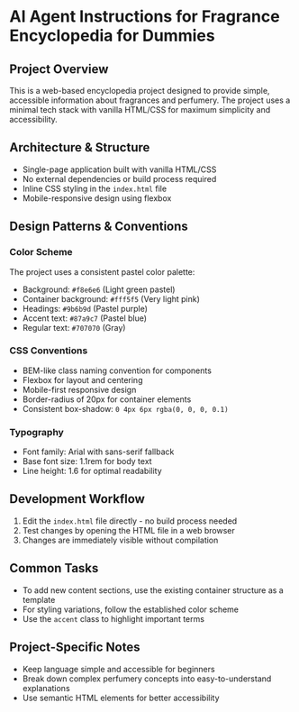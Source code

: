 # AI Agent Instructions for Fragrance Encyclopedia for Dummies

## Project Overview
This is a web-based encyclopedia project designed to provide simple, accessible information about fragrances and perfumery. The project uses a minimal tech stack with vanilla HTML/CSS for maximum simplicity and accessibility.

## Architecture & Structure
- Single-page application built with vanilla HTML/CSS
- No external dependencies or build process required
- Inline CSS styling in the `index.html` file
- Mobile-responsive design using flexbox

## Design Patterns & Conventions

### Color Scheme
The project uses a consistent pastel color palette:
- Background: `#f8e6e6` (Light green pastel)
- Container background: `#fff5f5` (Very light pink)
- Headings: `#9b6b9d` (Pastel purple)
- Accent text: `#87a9c7` (Pastel blue)
- Regular text: `#707070` (Gray)

### CSS Conventions
- BEM-like class naming convention for components
- Flexbox for layout and centering
- Mobile-first responsive design
- Border-radius of 20px for container elements
- Consistent box-shadow: `0 4px 6px rgba(0, 0, 0, 0.1)`

### Typography
- Font family: Arial with sans-serif fallback
- Base font size: 1.1rem for body text
- Line height: 1.6 for optimal readability

## Development Workflow
1. Edit the `index.html` file directly - no build process needed
2. Test changes by opening the HTML file in a web browser
3. Changes are immediately visible without compilation

## Common Tasks
- To add new content sections, use the existing container structure as a template
- For styling variations, follow the established color scheme
- Use the `accent` class to highlight important terms

## Project-Specific Notes
- Keep language simple and accessible for beginners
- Break down complex perfumery concepts into easy-to-understand explanations
- Use semantic HTML elements for better accessibility